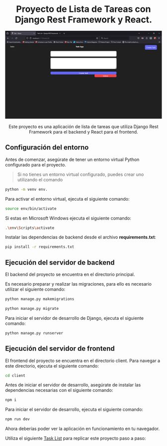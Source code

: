 
<div align="center">

# Proyecto de Lista de Tareas con Django Rest Framework y React.

![](images/paste-45.png)


Este proyecto es una aplicación de lista de tareas que utiliza Django Rest Framework para el backend y React para el frontend.

</div>

## Configuración del entorno


Antes de comenzar, asegúrate de tener un entorno virtual Python configurado para el proyecto. 

> Si no tienes un entorno virtual configurado, puedes crear uno utilizando el comando

``` bash
python -m venv env.
```

Para activar el entorno virtual, ejecuta el siguiente comando:

``` bash
source env/bin/activate
```

Si estas en Microsoft Windows ejecuta el siguiente comando:

``` bash
.\env\Scripts\activate
```
Instalar las dependencias de backend desde el archivo **requirements.txt**:

``` bash
pip install -r requirements.txt
```

## Ejecución del servidor de backend

El backend del proyecto se encuentra en el directorio principal. 

Es necesario preparar y realizar las migraciones, para ello es necesario utilizar el siguiente comando:

``` bash
python manage.py makemigrations
```

``` bash
python manage.py migrate
```

Para iniciar el servidor de desarrollo de Django, ejecuta el siguiente comando:

``` bash
python manage.py runserver
```

## Ejecución del servidor de frontend

El frontend del proyecto se encuentra en el directorio client. Para navegar a este directorio, ejecuta el siguiente comando:

``` bash
cd client
```

Antes de iniciar el servidor de desarrollo, asegúrate de instalar las dependencias necesarias con el siguiente comando:

``` bash
npm i
```

Para iniciar el servidor de desarrollo, ejecuta el siguiente comando:

``` bash
npm run dev
```
Ahora deberías poder ver la aplicación en funcionamiento en tu navegador.

Utiliza el siguiente [Task List](taskList.md) para replicar este proyecto paso a paso:

<!-- El código base fue desarrollado desde este repositorio [Fast Code](https://github.com/fazt/django-react-crud) -->